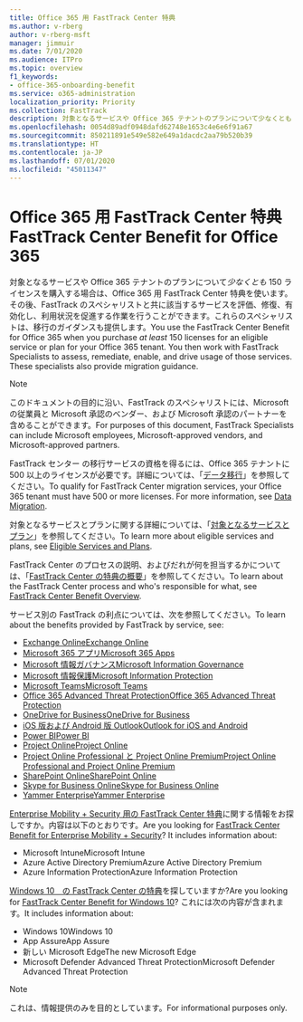 ```yaml
---
title: Office 365 用 FastTrack Center 特典
ms.author: v-rberg
author: v-rberg-msft
manager: jimmuir
ms.date: 7/01/2020
ms.audience: ITPro
ms.topic: overview
f1_keywords:
- office-365-onboarding-benefit
ms.service: o365-administration
localization_priority: Priority
ms.collection: FastTrack
description: 対象となるサービスや Office 365 テナントのプランについて少なくとも 150 ライセンスを購入する場合は、Office 365 用 FastTrack Center 特典を使います。その後、FastTrack のスペシャリストと共に該当するサービスを評価、修復、有効化し、利用状況を促進する作業を行うことができます。これらのスペシャリストは、移行のガイダンスも提供します。
ms.openlocfilehash: 0054d89adf0948dafd62748e1653c4e6e6f91a67
ms.sourcegitcommit: 850211891e549e582e649a1dacdc2aa79b520b39
ms.translationtype: HT
ms.contentlocale: ja-JP
ms.lasthandoff: 07/01/2020
ms.locfileid: "45011347"
---
```

# <a name="fasttrack-center-benefit-for-office-365"></a><span data-ttu-id="fb273-105">Office 365 用 FastTrack Center 特典</span><span class="sxs-lookup"><span data-stu-id="fb273-105">FastTrack Center Benefit for Office 365</span></span>

<span data-ttu-id="fb273-p102">対象となるサービスや Office 365 テナントのプランについて*少なくとも* 150 ライセンスを購入する場合は、Office 365 用 FastTrack Center 特典を使います。その後、FastTrack のスペシャリストと共に該当するサービスを評価、修復、有効化し、利用状況を促進する作業を行うことができます。これらのスペシャリストは、移行のガイダンスも提供します。</span><span class="sxs-lookup"><span data-stu-id="fb273-p102">You use the FastTrack Center Benefit for Office 365 when you purchase  *at least*  150 licenses for an eligible service or plan for your Office 365 tenant. You then work with FastTrack Specialists to assess, remediate, enable, and drive usage of those services. These specialists also provide migration guidance.</span></span> 
  
> [!NOTE]
> <span data-ttu-id="fb273-109">このドキュメントの目的に沿い、FastTrack のスペシャリストには、Microsoft の従業員と Microsoft 承認のベンダー、および Microsoft 承認のパートナーを含めることができます。</span><span class="sxs-lookup"><span data-stu-id="fb273-109">For purposes of this document, FastTrack Specialists can include Microsoft employees, Microsoft-approved vendors, and Microsoft-approved partners.</span></span> 
  
<span data-ttu-id="fb273-p103">FastTrack センター の移行サービスの資格を得るには、Office 365 テナントに 500 以上のライセンスが必要です。詳細については、「[データ移行](O365-data-migration.md)」を参照してください。</span><span class="sxs-lookup"><span data-stu-id="fb273-p103">To qualify for FastTrack Center migration services, your Office 365 tenant must have 500 or more licenses. For more information, see [Data Migration](O365-data-migration.md).</span></span>
  
<span data-ttu-id="fb273-112">対象となるサービスとプランに関する詳細については、「[対象となるサービスとプラン](M365-eligible-services-and-plans.md)」を参照してください。</span><span class="sxs-lookup"><span data-stu-id="fb273-112">To learn more about eligible services and plans, see [Eligible Services and Plans](M365-eligible-services-and-plans.md).</span></span>
  
<span data-ttu-id="fb273-113">FastTrack Center のプロセスの説明、およびだれが何を担当するかについては、「[FastTrack Center の特典の概要](O365-fasttrack-benefit-overview.md)」を参照してください。</span><span class="sxs-lookup"><span data-stu-id="fb273-113">To learn about the FastTrack Center process and who's responsible for what, see [FastTrack Center Benefit Overview](O365-fasttrack-benefit-overview.md).</span></span>

<span data-ttu-id="fb273-114">サービス別の FastTrack の利点については、次を参照してください。</span><span class="sxs-lookup"><span data-stu-id="fb273-114">To learn about the benefits provided by FastTrack by service, see:</span></span>

- [<span data-ttu-id="fb273-115">Exchange Online</span><span class="sxs-lookup"><span data-stu-id="fb273-115">Exchange Online</span></span>](O365-fasttrack-responsibilities.md#exchange-online)
- [<span data-ttu-id="fb273-116">Microsoft 365 アプリ</span><span class="sxs-lookup"><span data-stu-id="fb273-116">Microsoft 365 Apps</span></span>](O365-fasttrack-responsibilities.md#microsoft-365-apps)
- [<span data-ttu-id="fb273-117">Microsoft 情報ガバナンス</span><span class="sxs-lookup"><span data-stu-id="fb273-117">Microsoft Information Governance</span></span>](O365-fasttrack-responsibilities.md#microsoft-information-governance)
- [<span data-ttu-id="fb273-118">Microsoft 情報保護</span><span class="sxs-lookup"><span data-stu-id="fb273-118">Microsoft Information Protection</span></span>](O365-fasttrack-responsibilities.md#microsoft-information-protection)
- [<span data-ttu-id="fb273-119">Microsoft Teams</span><span class="sxs-lookup"><span data-stu-id="fb273-119">Microsoft Teams</span></span>](O365-fasttrack-responsibilities.md#microsoft-teams)
- [<span data-ttu-id="fb273-120">Office 365 Advanced Threat Protection</span><span class="sxs-lookup"><span data-stu-id="fb273-120">Office 365 Advanced Threat Protection</span></span>](O365-fasttrack-responsibilities.md#office-365-advanced-threat-protection)
- [<span data-ttu-id="fb273-121">OneDrive for Business</span><span class="sxs-lookup"><span data-stu-id="fb273-121">OneDrive for Business</span></span>](O365-fasttrack-responsibilities.md#onedrive-for-business)
- [<span data-ttu-id="fb273-122">iOS 版および Android 版 Outlook</span><span class="sxs-lookup"><span data-stu-id="fb273-122">Outlook for iOS and Android</span></span>](O365-fasttrack-responsibilities.md#outlook-for-ios-and-android)
- [<span data-ttu-id="fb273-123">Power BI</span><span class="sxs-lookup"><span data-stu-id="fb273-123">Power BI</span></span>](O365-fasttrack-responsibilities.md#power-bi)
- [<span data-ttu-id="fb273-124">Project Online</span><span class="sxs-lookup"><span data-stu-id="fb273-124">Project Online</span></span>](O365-fasttrack-responsibilities.md#project-online)
- [<span data-ttu-id="fb273-125">Project Online Professional と Project Online Premium</span><span class="sxs-lookup"><span data-stu-id="fb273-125">Project Online Professional and Project Online Premium</span></span>](O365-fasttrack-responsibilities.md#project-online-professional-and-project-online-premium)
- [<span data-ttu-id="fb273-126">SharePoint Online</span><span class="sxs-lookup"><span data-stu-id="fb273-126">SharePoint Online</span></span>](O365-fasttrack-responsibilities.md#sharepoint-online)
- [<span data-ttu-id="fb273-127">Skype for Business Online</span><span class="sxs-lookup"><span data-stu-id="fb273-127">Skype for Business Online</span></span>](O365-fasttrack-responsibilities.md#skype-for-business-online)
- [<span data-ttu-id="fb273-128">Yammer Enterprise</span><span class="sxs-lookup"><span data-stu-id="fb273-128">Yammer Enterprise</span></span>](O365-fasttrack-responsibilities.md#yammer-enterprise)
  
<span data-ttu-id="fb273-p104">[Enterprise Mobility + Security 用の FastTrack Center 特典](EMS-fasttrack-benefit-for-EMS.md)に関する情報をお探しですか。内容は以下のとおりです。</span><span class="sxs-lookup"><span data-stu-id="fb273-p104">Are you looking for [FastTrack Center Benefit for Enterprise Mobility + Security](EMS-fasttrack-benefit-for-EMS.md)? It includes information about:</span></span>
  
- <span data-ttu-id="fb273-131">Microsoft Intune</span><span class="sxs-lookup"><span data-stu-id="fb273-131">Microsoft Intune</span></span>
- <span data-ttu-id="fb273-132">Azure Active Directory Premium</span><span class="sxs-lookup"><span data-stu-id="fb273-132">Azure Active Directory Premium</span></span> 
- <span data-ttu-id="fb273-133">Azure Information Protection</span><span class="sxs-lookup"><span data-stu-id="fb273-133">Azure Information Protection</span></span>

<span data-ttu-id="fb273-134">[Windows 10　の FastTrack Center の特典](Win-10-fasttrack-benefit-for-Windows-10.md)を探していますか?</span><span class="sxs-lookup"><span data-stu-id="fb273-134">Are you looking for [FastTrack Center Benefit for Windows 10](Win-10-fasttrack-benefit-for-Windows-10.md)?</span></span> <span data-ttu-id="fb273-135">これには次の内容が含まれます。</span><span class="sxs-lookup"><span data-stu-id="fb273-135">It includes information about:</span></span>

- <span data-ttu-id="fb273-136">Windows 10</span><span class="sxs-lookup"><span data-stu-id="fb273-136">Windows 10</span></span>
- <span data-ttu-id="fb273-137">App Assure</span><span class="sxs-lookup"><span data-stu-id="fb273-137">App Assure</span></span>
- <span data-ttu-id="fb273-138">新しい Microsoft Edge</span><span class="sxs-lookup"><span data-stu-id="fb273-138">The new Microsoft Edge</span></span>
- <span data-ttu-id="fb273-139">Microsoft Defender Advanced Threat Protection</span><span class="sxs-lookup"><span data-stu-id="fb273-139">Microsoft Defender Advanced Threat Protection</span></span>
    
> [!NOTE]
> <span data-ttu-id="fb273-140">これは、情報提供のみを目的としています。</span><span class="sxs-lookup"><span data-stu-id="fb273-140">For informational purposes only.</span></span> 

